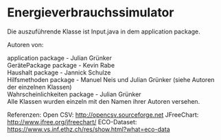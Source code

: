 # Energieverbrauchssimulator
Die auszuführende Klasse ist Input.java in dem application package.

Autoren von: 		

application package - Julian Grünker  
GerätePackage package - Kevin Rabe  
Haushalt package - Jannick Schulze  
Hilfsmethoden package - Manuel Neis und Julian Grünker (siehe Autoren der einzelnen Klassen)  
Wahrscheinlichkeiten package - Julian Grünker  
Alle Klassen wurden einzeln mit den Namen ihrer Autoren versehen.  

Referenzen: 
Open CSV: http://opencsv.sourceforge.net
JFreeChart: http://www.jfree.org/jfreechart/
ECO-Dataset: https://www.vs.inf.ethz.ch/res/show.html?what=eco-data
